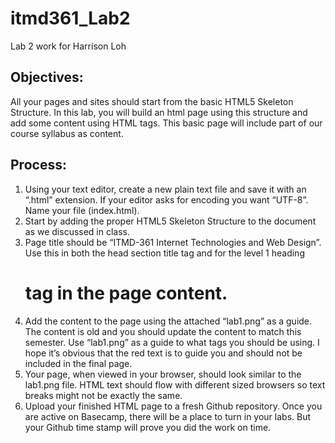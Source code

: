 # itmd361_Lab2
Lab 2 work for Harrison Loh

## Objectives:
All your pages and sites should start from the basic HTML5 Skeleton Structure. In this lab, you will build an html page using this structure and add some content using HTML tags. This basic page will include part of our course syllabus as content.

## Process:
1. Using your text editor, create a new plain text file and save it with an “.html” extension. If your editor asks for encoding you want “UTF-8”. Name your file (index.html).
2. Start by adding the proper HTML5 Skeleton Structure to the document as we discussed in class.
3. Page title should be “ITMD-361 Internet Technologies and Web Design”. Use this in both the head section title tag and for the level 1 heading <h1> tag in the page content.
4. Add the content to the page using the attached “lab1.png” as a guide. The content is old and you should update the content to match this semester. Use “lab1.png” as a guide to what tags you should be using. I hope it’s obvious that the red text is to guide you and should not be included in the final page. 
5. Your page, when viewed in your browser, should look similar to the lab1.png file. HTML text should flow with different sized browsers so text breaks might not be exactly the same.
6. Upload your finished HTML page to a fresh Github repository. Once you are active on Basecamp, there will be a place to turn in your labs. But your Github time stamp will prove you did the work on time.
